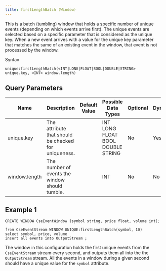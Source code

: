 ```yaml
---
title: firstLengthBatch (Window)
---
```


This is a batch (tumbling) window that holds a specific number of unique events (depending on which events arrive first). The unique events are selected based on a specific parameter that is considered as the unique key. When a new event arrives with a value for the unique key parameter that matches the same of an existing event in the window, that event is not processed by the window.

Syntax

    unique:firstLengthBatch(<INT|LONG|FLOAT|BOOL|DOUBLE|STRING> unique.key, <INT> window.length)

## Query Parameters

| Name          | Description                                          | Default Value | Possible Data Types               | Optional | Dynamic |
|---------------|------------------------------------------------------|---------------|-----------------------------------|----------|---------|
| unique.key    | The attribute that should be checked for uniqueness. |               | INT LONG FLOAT BOOL DOUBLE STRING | No       | Yes     |
| window.length | The number of events the window should tumble.       |               | INT                               | No       | No      |

## Example 1

    CREATE WINDOW CseEventWindow (symbol string, price float, volume int);

    from CseEventStream WINDOW UNIQUE:firstLengthBatch(symbol, 10)
    select symbol, price, volume
    insert all events into OutputStream ;

The window in this configuration holds the first unique events from the `CseEventStream` stream every second, and outputs them all into the the `OutputStream` stream. All the events in a window during a given second should have a unique value for the `symbol` attribute.
